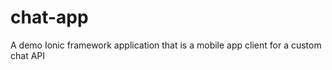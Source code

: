 chat-app
========

A demo Ionic framework application that is a mobile app client for a custom chat API

